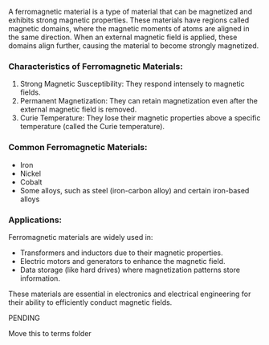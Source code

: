 A ferromagnetic material is a type of material that can be magnetized and exhibits strong magnetic properties. These materials have regions called magnetic domains, where the magnetic moments of atoms are aligned in the same direction. When an external magnetic field is applied, these domains align further, causing the material to become strongly magnetized.

### Characteristics of Ferromagnetic Materials:

1. Strong Magnetic Susceptibility: They respond intensely to magnetic fields.
2. Permanent Magnetization: They can retain magnetization even after the external magnetic field is removed.
3. Curie Temperature: They lose their magnetic properties above a specific temperature (called the Curie temperature).

### Common Ferromagnetic Materials:

- Iron
- Nickel
- Cobalt
- Some alloys, such as steel (iron-carbon alloy) and certain iron-based alloys

### Applications:

Ferromagnetic materials are widely used in:
- Transformers and inductors due to their magnetic properties.
- Electric motors and generators to enhance the magnetic field.
- Data storage (like hard drives) where magnetization patterns store information.

These materials are essential in electronics and electrical engineering for their ability to efficiently conduct magnetic fields.

PENDING

Move this to terms folder
